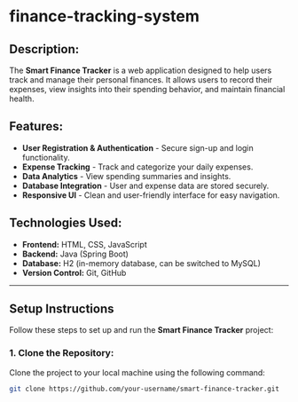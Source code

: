 # finance-tracking-system

## Description:
The **Smart Finance Tracker** is a web application designed to help users track and manage their personal finances. It allows users to record their expenses, view insights into their spending behavior, and maintain financial health.

## Features:
- **User Registration & Authentication** - Secure sign-up and login functionality.
- **Expense Tracking** - Track and categorize your daily expenses.
- **Data Analytics** - View spending summaries and insights.
- **Database Integration** - User and expense data are stored securely.
- **Responsive UI** - Clean and user-friendly interface for easy navigation.

## Technologies Used:
- **Frontend:** HTML, CSS, JavaScript
- **Backend:** Java (Spring Boot)
- **Database:** H2 (in-memory database, can be switched to MySQL)
- **Version Control:** Git, GitHub

---

## Setup Instructions

Follow these steps to set up and run the **Smart Finance Tracker** project:

### 1. Clone the Repository:
Clone the project to your local machine using the following command:
```bash
git clone https://github.com/your-username/smart-finance-tracker.git
